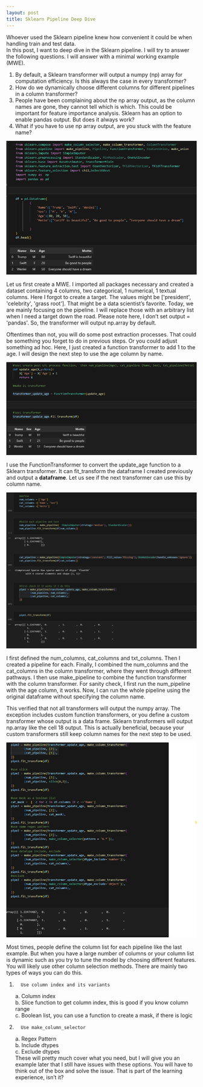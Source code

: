 ```yaml
---
layout: post
title: Sklearn Pipeline Deep Dive
---
```


Whoever used the Sklearn pipeline knew how convenient it could be when handling train and test data.  
In this post, I want to deep dive in the Sklearn pipeline.  I will try to answer the following questions. I will answer with a minimal working example (MWE).  
1. By default, a Sklearn transformer will output a numpy (np) array for computation efficiency. Is this always the case in every transformer?  
2. How do we dynamically choose different columns for different pipelines in a column transformer?  
3. People have been complaining about the np array output, as the column names are gone, they cannot tell which is which. This could be important for feature importance analysis.  Sklearn has an option to enable pandas output.  But does it always work?  
4. What if you have to use np array output, are you stuck with the feature name?

<img src="/images/blog67/1data.png"> 

Let us first create a MWE.  I imported all packages necessary and created a dataset containing 4 columns, two categorical, 1 numerical, 1 textual columns.  Here I forgot to create a target. The values might be ['president', 'celebrity', 'grass root'].  That might be a data scientist’s favorite.  Today, we are mainly focusing on the pipeline. I will replace those with an arbitrary list when I need a target down the road.  Please note here, I don’t set output = 'pandas'.  So, the transformer will output np.array by default.
 
Oftentimes than not, you will do some post extraction processes.  That could be something you forget to do in previous steps. Or you could adjust something ad hoc.  Here, I just created a function transformer to add 1 to the age.  I will design the next step to use the age column by name.   

<img src="/images/blog67/2function_transformer.png">  

I use the FunctionTransformer to convert the update_age function to a Sklearn transformer.  It can fit_transform the dataframe I created previously and output a **dataframe**.  Let us see if the next transformer can use this by column name.   

<img src="/images/blog67/3combined_transformer.png">  

I first defined the num_columns, cat_columns and txt_columns.  Then I created a pipeline for each.  Finally, I combined the num_columns and the cat_columns in the column transformer, where they went through different pathways.   I then use make_pipeline to combine the function transformer with the column transformer.  For sanity check, I first run the num_pipeline with the age column, it works.  Now, I can run the whole pipeline using the original dataframe without specifying the column name.   

This verified that not all transformers will output the numpy array.  The exception includes custom function transformers, or you define a custom transformer whose output is a data frame.  Sklearn transformers will output np.array like the cell 18 output. This is actually beneficial, because your custom transformers still keep column names for the next step to be used.  

<img src="/images/blog67/4column_select_method.png">  

Most times, people define the column list for each pipeline like the last example. But when you have a large number of columns or your column list is dynamic such as you try to tune the model by choosing different features.  You will likely use other column selection methods. There are mainly two types of ways you can do this.  
1.       Use column index and its variants  
    a.        Column index  
    b.      Slice function to get column index, this is good if you know column range  
    c.       Boolean list, you can use a function to create a mask, if there is logic  
2.       Use make_column_selector  
    a.       Regex Pattern  
    b.      Include dtypes  
    c.       Exclude dtypes  
These will pretty much cover what you need, but I will give you an example later that I still have issues with these options. You will have to think out of the box and solve the issue. That is part of the learning experience, isn’t it?   





